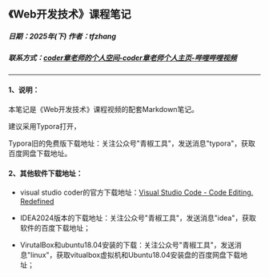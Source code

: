 ## 《Web开发技术》课程笔记

##### 日期：2025年(下)      作者：tfzhang

##### 联系方式：[coder章老师的个人空间-coder章老师个人主页-哔哩哔哩视频](https://space.bilibili.com/574565192?spm_id_from=333.1387.0.0)

---

#### 1、说明：

本笔记是《Web开发技术》课程视频的配套Markdown笔记。

建议采用Typora打开，

Typora旧的免费版下载地址：关注公众号"青椒工具"，发送消息"typora"，获取百度网盘下载地址。



#### 2、其他软件下载地址：

- visual studio coder的官方下载地址：[Visual Studio Code - Code Editing. Redefined](https://code.visualstudio.com/)

- IDEA2024版本的下载地址：关注公众号"青椒工具"，发送消息"idea"，获取软件的百度下载地址；
- VirutalBox和ubuntu18.04安装的下载：关注公众号"青椒工具"，发送消息"linux"，获取vitualbox虚拟机和Ubuntu18.04安装盘的百度网盘下载地址；






